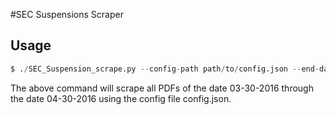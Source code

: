#SEC Suspensions Scraper

## Usage

```python
$ ./SEC_Suspension_scrape.py --config-path path/to/config.json --end-date 04-30-2016 --start-date 03-30-2016
```
The above command will scrape all PDFs of the date 03-30-2016 through the date 04-30-2016 using the config file config.json.

